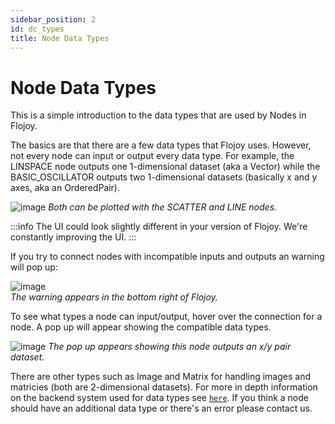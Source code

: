 ```yaml
---
sidebar_position: 2
id: dc_types
title: Node Data Types
---
```


# Node Data Types

This is a simple introduction to the data types that are used by Nodes in Flojoy.

The basics are that there are a few data types that Flojoy uses. However, not every node can input or output every data type. For example, the LINSPACE node outputs one 1-dimensional dataset (aka a Vector) while the BASIC_OSCILLATOR outputs two 1-dimensional datasets (basically x and y axes, aka an OrderedPair).

![image](/img/introduction/dtypes1.png)
*Both can be plotted with the SCATTER and LINE nodes.*

:::info
The UI could look slightly different in your version of Flojoy. We're constantly improving the UI.
:::

If you try to connect nodes with incompatible inputs and outputs an warning will pop up:

![image](/img/introduction/dtypes_warning.png)
*<br/>The warning appears in the bottom right of Flojoy.*

To see what types a node can input/output, hover over the connection for a node. A pop up will appear showing the compatible data types.

![image](/img/introduction/dtypes2.png)
*The pop up appears showing this node outputs an x/y pair dataset.*

There are other types such as Image and Matrix for handling images and matricies (both are 2-dimensional datasets). For more in depth information on the backend system used for data types see [`here`](/docs/custom-nodes/data-container/). If you think a node should have an additional data type or there's an error please contact us.
